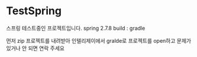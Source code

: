 # TestSpring
스프링 테스트중인 프로젝트입니다.
spring 2.7.8 
build : gradle

먼저 zip 프로젝트를 내려받아 인텔리제이에서
gralde로 프로젝트를 open하고 문제가 있거나 안 되면
연락 주세요

